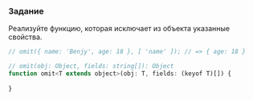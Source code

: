 ### Задание

Реализуйте функцию, которая исключает из объекта указанные свойства.

```js
// omit({ name: 'Benjy', age: 18 }, [ 'name' ]); // => { age: 18 }

// omit(obj: Object, fields: string[]): Object
function omit<T extends object>(obj: T, fields: (keyof T)[]) {
    
}
```
